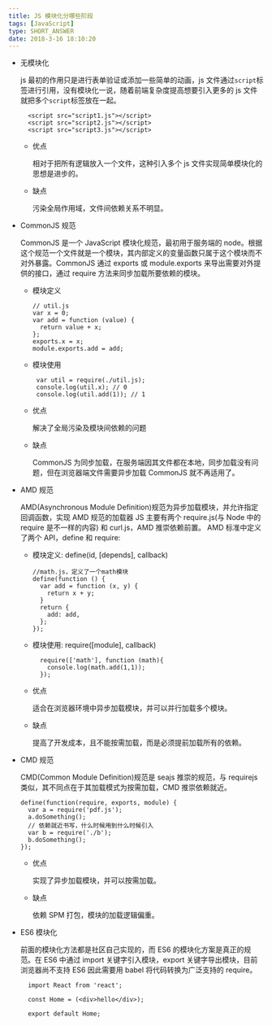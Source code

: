 ```yaml
---
title: JS 模块化分哪些阶段
tags: [JavaScript]
type: SHORT_ANSWER
date: 2018-3-16 18:10:20
---
```


- 无模块化

  js 最初的作用只是进行表单验证或添加一些简单的动画，js 文件通过`script`标签进行引用，没有模块化一说，随着前端复杂度提高想要引入更多的 js 文件就把多个`script`标签放在一起。

  ```
    <script src="script1.js"></script>
    <script src="script2.js"></script>
    <script src="script3.js"></script>
  ```

  - 优点

    相对于把所有逻辑放入一个文件，这种引入多个 js 文件实现简单模块化的思想是进步的。

  - 缺点

    污染全局作用域，文件间依赖关系不明显。

- CommonJS 规范

  CommonJS 是一个 JavaScript 模块化规范，最初用于服务端的 node。根据这个规范一个文件就是一个模块，其内部定义的变量函数只属于这个模块而不对外暴露。CommonJS 通过 exports 或 module.exports 来导出需要对外提供的接口，通过 require 方法来同步加载所要依赖的模块。

  - 模块定义

    ```
    // util.js
    var x = 0;
    var add = function (value) {
      return value + x;
    };
    exports.x = x;
    module.exports.add = add;
    ```

  - 模块使用

    ```
     var util = require(./util.js);
     console.log(util.x); // 0
     console.log(util.add(1)); // 1
    ```

  - 优点

    解决了全局污染及模块间依赖的问题

  - 缺点

    CommonJS 为同步加载，在服务端因其文件都在本地，同步加载没有问题，但在浏览器端文件需要异步加载 CommonJS 就不再适用了。

- AMD 规范

  AMD(Asynchronous Module Definition)规范为异步加载模块，并允许指定回调函数，实现 AMD 规范的加载器 JS 主要有两个 require.js(与 Node 中的 require 是不一样的内容) 和 curl.js，AMD 推崇依赖前置。
  AMD 标准中定义了两个 API，define 和 require:

  - 模块定义: define(id, [depends], callback)

    ```
    //math.js，定义了一个math模块
    define(function () {
      var add = function (x, y) {
        return x + y;
      }
      return {
        add: add,
      };
    });
    ```

  - 模块使用: require([module], callback)

    ```
      require(['math'], function (math){
        console.log(math.add(1,1));
      });
    ```

  - 优点

    适合在浏览器环境中异步加载模块，并可以并行加载多个模块。

  - 缺点

    提高了开发成本，且不能按需加载，而是必须提前加载所有的依赖。

- CMD 规范

  CMD(Common Module Definition)规范是 seajs 推崇的规范，与 requirejs 类似，其不同点在于其加载模式为按需加载，CMD 推崇依赖就近。

  ```
  define(function(require, exports, module) {
    var a = require('pdf.js');
    a.doSomething();
    // 依赖就近书写，什么时候用到什么时候引入
    var b = require('./b');
    b.doSomething();
  });
  ```

  - 优点

    实现了异步加载模块，并可以按需加载。

  - 缺点

    依赖 SPM 打包，模块的加载逻辑偏重。

- ES6 模块化

  前面的模块化方法都是社区自己实现的，而 ES6 的模块化方案是真正的规范。在 ES6 中通过 import 关键字引入模块，export 关键字导出模块，目前浏览器尚不支持 ES6 因此需要用 babel 将代码转换为广泛支持的 require。

  ```
    import React from 'react';

    const Home = (<div>hello</div>);

    export default Home;
  ```
